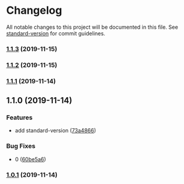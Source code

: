 # Changelog

All notable changes to this project will be documented in this file. See [standard-version](https://github.com/conventional-changelog/standard-version) for commit guidelines.

### [1.1.3](https://github.com/Youmenomi/sv-test/compare/v1.1.2...v1.1.3) (2019-11-15)

### [1.1.2](https://github.com/Youmenomi/sv-test/compare/v1.1.1...v1.1.2) (2019-11-15)

### [1.1.1](https://github.com/Youmenomi/sv-test/compare/v1.1.0...v1.1.1) (2019-11-14)

## 1.1.0 (2019-11-14)


### Features

* add standard-version ([73a4866](https://github.com/Youmenomi/sv-test/commit/73a48664dfdb6d37bf802d2c4c019edd08856b17))


### Bug Fixes

* 0 ([60be5a6](https://github.com/Youmenomi/sv-test/commit/60be5a6bc7b05d35686f9a25b71a9b39a0b835be))

### [1.0.1](https://github.com/Youmenomi/sv-test/compare/v1.0.0...v1.0.1) (2019-11-14)
